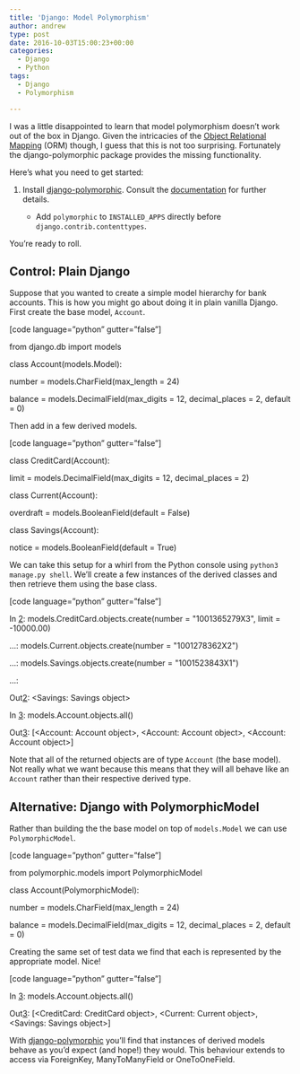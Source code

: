 ```yaml
---
title: 'Django: Model Polymorphism'
author: andrew
type: post
date: 2016-10-03T15:00:23+00:00
categories:
  - Django
  - Python
tags:
  - Django
  - Polymorphism

---
```

I was a little disappointed to learn that model polymorphism doesn&#8217;t work out of the box in Django. Given the intricacies of the [Object Relational Mapping][1] (ORM) though, I guess that this is not too surprising. Fortunately the django-polymorphic package provides the missing functionality.

Here&#8217;s what you need to get started:

  1. Install [django-polymorphic][2]. Consult the [documentation][3] for further details. 
      * Add `polymorphic` to `INSTALLED_APPS` directly before `django.contrib.contenttypes`. </ol> 
        You&#8217;re ready to roll.
        
        ## Control: Plain Django
        
        Suppose that you wanted to create a simple model hierarchy for bank accounts. This is how you might go about doing it in plain vanilla Django. First create the base model, `Account`.
        
        [code language=&#8221;python&#8221; gutter=&#8221;false&#8221;]
  
        from django.db import models
        
        class Account(models.Model):
    
        number = models.CharField(max_length = 24)
    
        balance = models.DecimalField(max\_digits = 12, decimal\_places = 2, default = 0)
  

  
        Then add in a few derived models.
  
        [code language=&#8221;python&#8221; gutter=&#8221;false&#8221;]
  
        class CreditCard(Account):
    
        limit = models.DecimalField(max\_digits = 12, decimal\_places = 2)
        
        class Current(Account):
    
        overdraft = models.BooleanField(default = False)
        
        class Savings(Account):
    
        notice = models.BooleanField(default = True)
  

  
        We can take this setup for a whirl from the Python console using `python3 manage.py shell`. We&#8217;ll create a few instances of the derived classes and then retrieve them using the base class.
  
        [code language=&#8221;python&#8221; gutter=&#8221;false&#8221;]
  
        In [2]: models.CreditCard.objects.create(number = "1001365279X3", limit = -10000.00)
     
        &#8230;: models.Current.objects.create(number = "1001278362X2")
     
        &#8230;: models.Savings.objects.create(number = "1001523843X1")
     
        &#8230;:
  
        Out[2]: <Savings: Savings object>
        
        In [3]: models.Account.objects.all()
  
        Out[3]: [<Account: Account object>, <Account: Account object>, <Account: Account object>]
  

  
        Note that all of the returned objects are of type `Account` (the base model). Not really what we want because this means that they will all behave like an `Account` rather than their respective derived type.
        
        ## Alternative: Django with PolymorphicModel
        
        Rather than building the the base model on top of `models.Model` we can use `PolymorphicModel`.
        
        [code language=&#8221;python&#8221; gutter=&#8221;false&#8221;]
  
        from polymorphic.models import PolymorphicModel
        
        class Account(PolymorphicModel):
    
        number = models.CharField(max_length = 24)
    
        balance = models.DecimalField(max\_digits = 12, decimal\_places = 2, default = 0)
  

  
        Creating the same set of test data we find that each is represented by the appropriate model. Nice!
  
        [code language=&#8221;python&#8221; gutter=&#8221;false&#8221;]
  
        In [3]: models.Account.objects.all()
  
        Out[3]: [<CreditCard: CreditCard object>, <Current: Current object>, <Savings: Savings object>]
  

        
        With [django-polymorphic][2] you&#8217;ll find that instances of derived models behave as you&#8217;d expect (and hope!) they would. This behaviour extends to access via ForeignKey, ManyToManyField or OneToOneField.

 [1]: https://en.wikipedia.org/wiki/Object-relational_mapping
 [2]: https://github.com/django-polymorphic/django-polymorphic
 [3]: https://django-polymorphic.readthedocs.io/en/stable/
